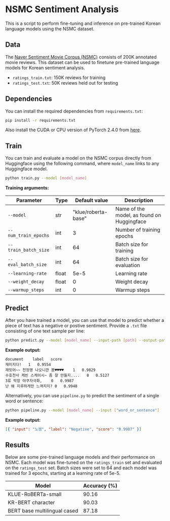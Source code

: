# NSMC Sentiment Analysis

This is a script to perform fine-tuning and inference on pre-trained Korean language models using the NSMC dataset.

## Data

The [Naver Sentiment Movie Corpus (NSMC)](https://github.com/e9t/nsmc) consists of 200K annotated movie reviews. This dataset can be used to finetune pre-trained language models for Korean sentiment analysis.

- `ratings_train.txt`: 150K reviews for training
- `ratings_test.txt`: 50K reviews held out for testing

## Dependencies

You can install the required dependencies from `requirements.txt`:

```bash
pip install -r requirements.txt
```

Also install the CUDA or CPU version of PyTorch 2.4.0 from [here](https://pytorch.org/get-started/locally/).

## Train

You can train and evaluate a model on the NSMC corpus directly from Huggingface using the following command, where `model_name` links to any Huggingface model.

```bash
python train.py --model [model_name]
```

**Training arguments:**

| Parameter            | Type  | Default value       | Description                                |
| -------------------- | ----- | ------------------- | ------------------------------------------ |
| `--model`            | str   | "klue/roberta-base" | Name of the model, as found on Huggingface |
| `--num_train_epochs` | int   | 3                   | Number of training epochs                  |
| `--train_batch_size` | int   | 64                  | Batch size for training                    |
| `--eval_batch_size`  | int   | 64                  | Batch size for evaluation                  |
| `--learning-rate`    | float | 5e-5                | Learning rate                              |
| `--weight_decay`     | float | 0                   | Weight decay                               |
| `--warmup_steps`     | int   | 0                   | Warmup steps                               |

## Predict

After you have trained a model, you can use that model to predict whether a piece of text has a negative or postive sentiment. Provide a `.txt` file consisting of one text sample per line:

```bash
python predict.py --model [model_name] --input-path [path] --output-path [path]
```

**Example output:**

```
document	label	score
재미지다!	1	0.9554
재밋어~~ 천정명 나오니깐 봄♥♥♥♥	1	0.9829
수호천사 케빈 스케이시~ 좀 잘 만들지....	0	0.5127
3류 막장 야쿠자극화,	0	0.9987
난 왜 지루하게만 느껴지지?	0	0.9948
```

Alternatively, you can use `pipeline.py` to predict the sentiment of a single word or sentence:

```bash
python pipeline.py --model [model_name] --input ["word_or_sentence"]
```

**Example output:**

```json
[{ "input": "노잼", "label": "Negative", "score": "0.9987" }]
```

## Results

Below are some pre-trained language models and their performance on NSMC. Each model was fine-tuned on the `ratings_train` set and evaluated on the `ratings_test` set. Batch sizes were set to 64 and each model was trained for 3 epochs, starting at a learning rate of 5e-5.

| Model                        | Accuracy (%) |
| ---------------------------- | ------------ |
| KLUE-RoBERTa-small           | 90.16        |
| KR-BERT character            | 90.03        |
| BERT base multilingual cased | 87.18        |
